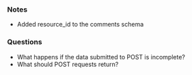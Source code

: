 ### Notes

- Added resource_id to the comments schema

### Questions

- What happens if the data submitted to POST is incomplete?
- What should POST requests return?
